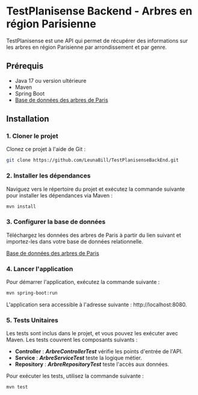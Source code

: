 # TestPlanisense Backend - Arbres en région Parisienne

TestPlanisense est une API qui permet de récupérer des informations sur les arbres en région Parisienne par arrondissement et par genre. 

## Prérequis

- Java 17 ou version ultérieure
- Maven
- Spring Boot
- [Base de données des arbres de Paris](https://opendata.paris.fr/explore/dataset/les-arbres/export/?disjunctive.typeemplacement&disjunctive...)

## Installation

### 1. Cloner le projet

Clonez ce projet à l'aide de Git :

```bash
git clone https://github.com/LeunaBill/TestPlanisenseBackEnd.git
```

### 2. Installer les dépendances

Naviguez vers le répertoire du projet et exécutez la commande suivante pour installer les dépendances via Maven :

```bash
mvn install
```

### 3. Configurer la base de données

Téléchargez les données des arbres de Paris à partir du lien suivant et importez-les dans votre base de données relationnelle.

[Base de données des arbres de Paris](https://opendata.paris.fr/explore/dataset/les-arbres/export/?disjunctive.typeemplacement&disjunctive...)

### 4. Lancer l'application

Pour démarrer l'application, exécutez la commande suivante :

```bash
mvn spring-boot:run
```

L'application sera accessible à l'adresse suivante : http://localhost:8080.

### 5. Tests Unitaires

Les tests sont inclus dans le projet, et vous pouvez les exécuter avec Maven. Les tests couvrent les composants suivants :

- **Controller** : ***ArbreControllerTest*** vérifie les points d'entrée de l'API.
- **Service** : ***ArbreServiceTest*** teste la logique métier.
- **Repository** : ***ArbreRepositoryTest*** teste l'accès aux données.

Pour exécuter les tests, utilisez la commande suivante :

```bash
mvn test
```